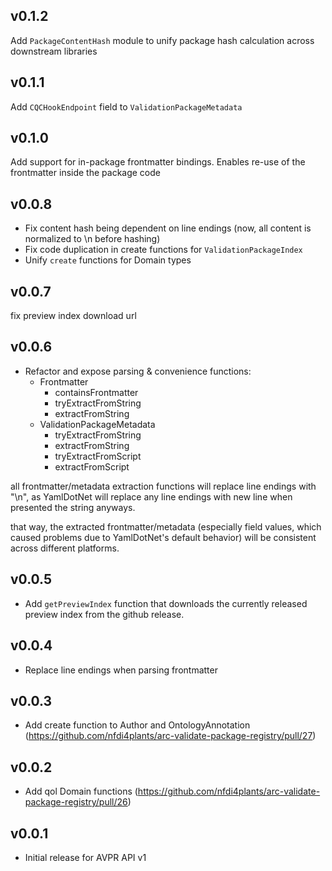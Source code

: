 ## v0.1.2

Add `PackageContentHash` module to unify package hash calculation across downstream libraries

## v0.1.1

Add `CQCHookEndpoint` field to `ValidationPackageMetadata`

## v0.1.0

Add support for in-package frontmatter bindings. Enables re-use of the frontmatter inside the package code

## v0.0.8
- Fix content hash being dependent on line endings (now, all content is normalized to \n before hashing)
- Fix code duplication in create functions for `ValidationPackageIndex`
- Unify `create` functions for Domain types

## v0.0.7

fix preview index download url

## v0.0.6

- Refactor and expose parsing & convenience functions:
  - Frontmatter
    - containsFrontmatter
    - tryExtractFromString
    - extractFromString
  - ValidationPackageMetadata
    - tryExtractFromString
    - extractFromString
    - tryExtractFromScript
    - extractFromScript

all frontmatter/metadata extraction functions will replace line endings with "\n", as YamlDotNet will replace any line endings with new line when presented the string anyways.

that way, the extracted frontmatter/metadata (especially field values, which caused problems due to YamlDotNet's default behavior) will be consistent across different platforms.

## v0.0.5

- Add `getPreviewIndex` function that downloads the currently released preview index from the github release.

## v0.0.4

- Replace line endings when parsing frontmatter

## v0.0.3

- Add create function to Author and OntologyAnnotation (https://github.com/nfdi4plants/arc-validate-package-registry/pull/27) 

## v0.0.2

- Add qol Domain functions (https://github.com/nfdi4plants/arc-validate-package-registry/pull/26)

## v0.0.1

- Initial release for AVPR API v1